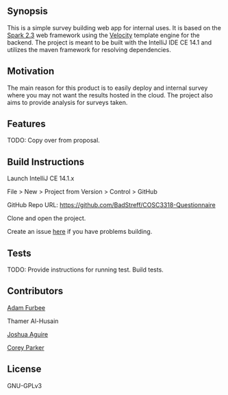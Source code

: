 ## Synopsis

This is a simple survey building web app for internal uses. It is based on the [Spark 2.3](http://sparkjava.com/) web framework using the [Velocity](http://velocity.apache.org/) template engine for the backend. The project is meant to be built with the IntelliJ IDE CE 14.1 and utilizes the maven framework for resolving dependencies.

## Motivation

The main reason for this product is to easily deploy and internal survey where you may not want the results hosted in the cloud. The project also aims to provide analysis for surveys taken.

## Features

TODO: Copy over from proposal.


## Build Instructions

Launch IntelliJ CE 14.1.x

File > New > Project from Version > Control > GitHub

GitHub Repo URL: https://github.com/BadStreff/COSC3318-Questionnaire

Clone and open the project.

Create an issue [here](https://github.com/BadStreff/COSC3318-Questionnaire/issues) if you have problems building.

## Tests

TODO: Provide instructions for running test. Build tests.

## Contributors

[Adam Furbee](https://www.github.com/BadStreff)

Thamer Al-Husain

[Joshua Aguire](https://github.com/JaBase)

[Corey Parker](https://github.com/corey9752)

## License

GNU-GPLv3
